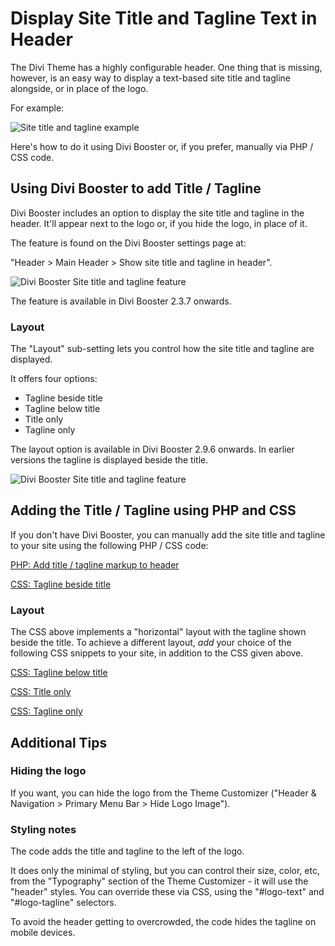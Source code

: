 # Display Site Title and Tagline Text in Header

The Divi Theme has a highly configurable header. One thing that is missing, however, is an easy way to display a text-based site title and tagline alongside, or in place of the logo. 

For example:

![Site title and tagline example](file://screenshot-frontend-title-and-tagline-horizontal.png)

Here's how to do it using Divi Booster or, if you prefer, manually via PHP / CSS code.

## Using Divi Booster to add Title / Tagline

Divi Booster includes an option to display the site title and tagline in the header. It'll appear next to the logo or, if you hide the logo, in place of it.

The feature is found on the Divi Booster settings page at:

"Header > Main Header > Show site title and tagline in header". 

![Divi Booster Site title and tagline feature](file://feature-site-title-and-tagline.png)

The feature is available in Divi Booster 2.3.7 onwards. 

### Layout

The "Layout" sub-setting lets you control how the site title and tagline are displayed. 

It offers four options:

* Tagline beside title
* Tagline below title
* Title only
* Tagline only

The layout option is available in Divi Booster 2.9.6 onwards. In earlier versions the tagline is displayed beside the title.

![Divi Booster Site title and tagline feature](file://layout/133-header-title-and-tagline-layout.png)

## Adding the Title / Tagline using PHP and CSS

If you don't have Divi Booster, you can manually add the site title and tagline to your site using the following PHP / CSS code: 

[PHP: Add title / tagline markup to header](file://add-site-title-and-tagline-to-header.php)

[CSS: Tagline beside title](file://layout/layout_horizontal.css)

### Layout

The CSS above implements a "horizontal" layout with the tagline shown beside the title. To achieve a different layout, *add* your choice of the following CSS snippets to your site, in addition to the CSS given above.

[CSS: Tagline below title](file://layout/layout_vertical.css)

[CSS: Title only](file://layout/layout_title_only.css)

[CSS: Tagline only](file://layout/layout_tagline_only.css)

## Additional Tips

### Hiding the logo

If you want, you can hide the logo from the Theme Customizer ("Header & Navigation > Primary Menu Bar > Hide Logo Image").

### Styling notes

The code adds the title and tagline to the left of the logo.

It does only the minimal of styling, but you can control their size, color, etc, from the "Typography" section of the Theme Customizer - it will use the "header" styles. You can override these via CSS, using the "#logo-text" and "#logo-tagline" selectors.

To avoid the header getting to overcrowded, the code hides the tagline on mobile devices.